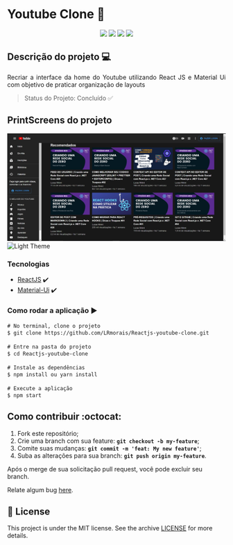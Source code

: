 # Youtube Clone 🎥

<p align="center">
    <img src="https://img.shields.io/static/v1?label=Javascript&message=language&color=yellow&style=for-the-badge&logo=javascript" style="display: inline;"/>
    <img src="https://img.shields.io/static/v1?label=ReactJS&message=framework&color=blue&style=for-the-badge&logo=react" style="display: inline;"/>
    <img src="https://img.shields.io/static/v1?label=Material-UI&message=framework&color=orange&style=for-the-badge&logo=material-ui" style="display: inline;"/>
    <img src="https://img.shields.io/static/v1?label=Youtube&message=clone&color=blue&style=for-the-badge&logo=youtube" style="display: inline;"/>
</p>

##  Descrição do projeto 💻
<p align="justify"> Recriar a interface da home do Youtube utilizando React JS e Material Ui com objetivo de praticar organização de layouts </p>

> Status do Projeto: Concluído ✅

## PrintScreens do projeto
![Dark Theme](https://github.com/LRmorais/Reactjs-youtube-clone/blob/main/public/prtScProject/youtubeDark.JPG?raw=true)
![Light Theme](hhttps://github.com/LRmorais/Reactjs-youtube-clone/blob/main/public/prtScProject/YoutubeLight.JPG?raw=true)

### Tecnologias
- [ReactJS](https://pt-br.reactjs.org/) :heavy_check_mark:
- [Material-Ui](https://material-ui.com/) :heavy_check_mark:


### Como rodar a aplicação :arrow_forward:
```
# No terminal, clone o projeto
$ git clone https://github.com/LRmorais/Reactjs-youtube-clone.git

# Entre na pasta do projeto
$ cd Reactjs-youtube-clone

# Instale as dependências
$ npm install ou yarn install

# Execute a aplicação
$ npm start
```
##  Como contribuir :octocat:
1. Fork este repositório;
2. Crie uma branch com sua feature: **`git checkout -b my-feature`**;
3. Comite suas mudanças: **`git commit -m 'feat: My new feature'`**;
4. Suba as alterações para sua branch: **`git push origin my-feature`**.

Após o merge de sua solicitação pull request, você pode excluir seu branch.

Relate algum bug [here](https://github.com/LRmorais/Reactjs-youtube-clone/issuess).

## 📝 License

This project is under the MIT license. See the archive [LICENSE](https://github.com/LRmorais/Reactjs-youtube-clone/blob/main/LICENSE) for more details.

